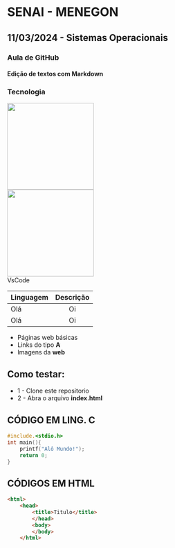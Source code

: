 # SENAI - MENEGON
## 11/03/2024 - Sistemas Operacionais
### Aula de GitHub
#### Edição de textos com Markdown
### Tecnologia 
<img src="https://git-scm.com/images/logos/downloads/Git-Icon-Black.png" style=width:200px>
<br>
<img src="https://seeklogo.com/images/V/visual-studio-code-logo-284BC24C39-seeklogo.com.png" style=width:200px>
<br>
VsCode

|Linguagem|Descrição|
|-|:-:|
|Olá|Oi|
|Olá|Oi|

- Páginas web básicas
- Links do tipo **A**
- Imagens da **web**

## Como testar:
- 1 - Clone este repositorio
- 2 - Abra o arquivo **index.html**

## CÓDIGO EM LING. C
```C
#include.<stdio.h>
int main(){
    printf("Alô Mundo!");
    return 0;
}
```
## CÓDIGOS EM HTML
````html
<html>
    <head>
        <title>Titulo</title>
        </head>
        <body>
        </body>
    </html>
````
